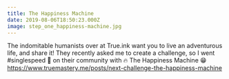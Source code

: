 ```yaml
---
title: The Happiness Machine
date: 2019-08-06T18:50:23.000Z
image: step_one_happiness-machine.jpg
---
```

The indomitable humanists over at True.ink want you to live an adventurous life, and share it! They recently asked me to create a challenge, so I went #singlespeed 🚴 on their community with 🔥 The Happiness Machine 😁
https://www.truemastery.me/posts/next-challenge-the-happiness-machine